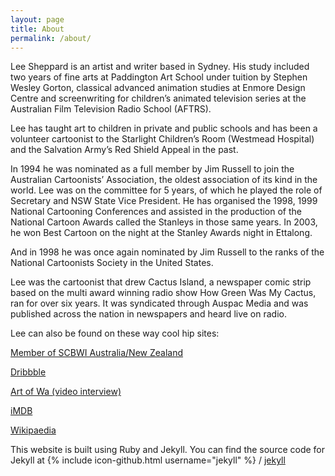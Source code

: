 ```yaml
---
layout: page
title: About
permalink: /about/
---
```


Lee Sheppard is an artist and writer based in Sydney. His study included two years of fine arts at Paddington Art School under tuition by Stephen Wesley Gorton, classical advanced animation studies at Enmore Design Centre and screenwriting for children’s animated television series at the Australian Film Television Radio School (AFTRS).

Lee has taught art to children in private and public schools and has been a volunteer cartoonist to the Starlight Children’s Room (Westmead Hospital) and the Salvation Army’s Red Shield Appeal in the past.

In 1994 he was nominated as a full member by Jim Russell to join the Australian Cartoonists’ Association, the oldest association of its kind in the world. Lee was on the committee for 5 years, of which he played the role of Secretary and NSW State Vice President. He has organised the 1998, 1999 National Cartooning Conferences and assisted in the production of the National Cartoon Awards called the Stanleys in those same years. In 2003, he won Best Cartoon on the night at the Stanley Awards night in Ettalong.

And in 1998 he was once again nominated by Jim Russell to the ranks of the National Cartoonists Society in the United States.

Lee was the cartoonist that drew Cactus Island, a newspaper comic strip based on the multi award winning radio show How Green Was My Cactus, ran for over six years. It was syndicated through Auspac Media and was published across the nation in newspapers and heard live on radio.

Lee can also be found on these way cool hip sites:

[Member of SCBWI Australia/New Zealand](http://www.scbwi.org/members-public/lee-sheppard)

[Dribbble](https://dribbble.com/leesheppard)

[Art of Wa (video interview)](http://www.artofwa.com.au/?page_id=726)

[iMDB](http://www.imdb.com/name/nm2698435/)

[Wikipaedia](https://en.wikipedia.org/wiki/Lee_Sheppard_(cartoonist))

This website is built using Ruby and Jekyll. You can find the source code for Jekyll at
{% include icon-github.html username="jekyll" %} /
[jekyll](https://github.com/jekyll/jekyll)
